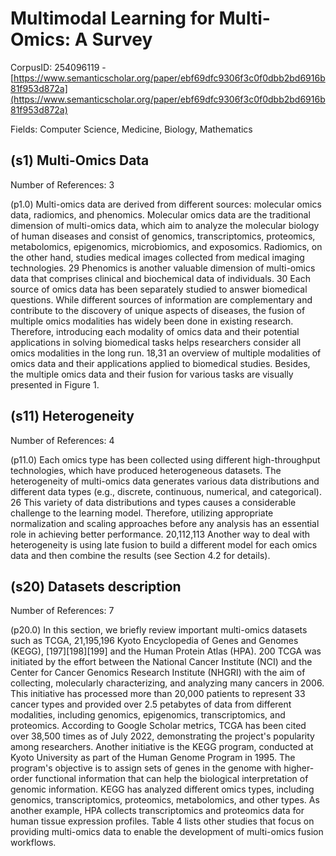 # Multimodal Learning for Multi-Omics: A Survey

CorpusID: 254096119 - [https://www.semanticscholar.org/paper/ebf69dfc9306f3c0f0dbb2bd6916b81f953d872a](https://www.semanticscholar.org/paper/ebf69dfc9306f3c0f0dbb2bd6916b81f953d872a)

Fields: Computer Science, Medicine, Biology, Mathematics

## (s1) Multi-Omics Data
Number of References: 3

(p1.0) Multi-omics data are derived from different sources: molecular omics data, radiomics, and phenomics. Molecular omics data are the traditional dimension of multi-omics data, which aim to analyze the molecular biology of human diseases and consist of genomics, transcriptomics, proteomics, metabolomics, epigenomics, microbiomics, and exposomics. Radiomics, on the other hand, studies medical images collected from medical imaging technologies. 29 Phenomics is another valuable dimension of multi-omics data that comprises clinical and biochemical data of individuals. 30 Each source of omics data has been separately studied to answer biomedical questions. While different sources of information are complementary and contribute to the discovery of unique aspects of diseases, the fusion of multiple omics modalities has widely been done in existing research. Therefore, introducing each modality of omics data and their potential applications in solving biomedical tasks helps researchers consider all omics modalities in the long run. 18,31   an overview of multiple modalities of omics data and their applications applied to biomedical studies. Besides, the multiple omics data and their fusion for various tasks are visually presented in Figure 1.
## (s11) Heterogeneity
Number of References: 4

(p11.0) Each omics type has been collected using different high-throughput technologies, which have produced heterogeneous datasets. The heterogeneity of multi-omics data generates various data distributions and different data types (e.g., discrete, continuous, numerical, and categorical). 26 This variety of data distributions and types causes a considerable challenge to the learning model. Therefore, utilizing appropriate normalization and scaling approaches before any analysis has an essential role in achieving better performance. 20,112,113 Another way to deal with heterogeneity is using late fusion to build a different model for each omics data and then combine the results (see Section 4.2 for details).
## (s20) Datasets description
Number of References: 7

(p20.0) In this section, we briefly review important multi-omics datasets such as TCGA, 21,195,196 Kyoto Encyclopedia of Genes and Genomes (KEGG), [197][198][199] and the Human Protein Atlas (HPA). 200 TCGA was initiated by the effort between the National Cancer Institute (NCI) and the Center for Cancer Genomics Research Institute (NHGRI) with the aim of collecting, molecularly characterizing, and analyzing many cancers in 2006. This initiative has processed more than 20,000 patients to represent 33 cancer types and provided over 2.5 petabytes of data from different modalities, including genomics, epigenomics, transcriptomics, and proteomics. According to Google Scholar metrics, TCGA has been cited over 38,500 times as of July 2022, demonstrating the project's popularity among researchers. Another initiative is the KEGG program, conducted at Kyoto University as part of the Human Genome Program in 1995. The program's objective is to assign sets of genes in the genome with higher-order functional information that can help the biological interpretation of genomic information. KEGG has analyzed different omics types, including genomics, transcriptomics, proteomics, metabolomics, and other types. As another example, HPA collects transcriptomics and proteomics data for human tissue expression profiles. Table 4 lists other studies that focus on providing multi-omics data to enable the development of multi-omics fusion workflows.
